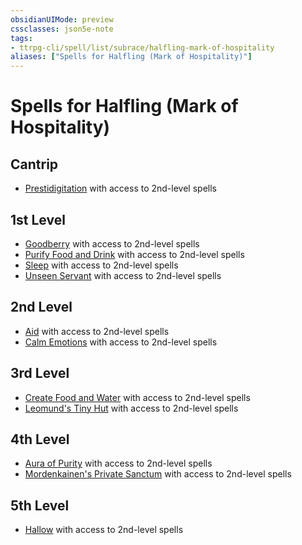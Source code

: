 ```yaml
---
obsidianUIMode: preview
cssclasses: json5e-note
tags:
- ttrpg-cli/spell/list/subrace/halfling-mark-of-hospitality
aliases: ["Spells for Halfling (Mark of Hospitality)"]
---
```

# Spells for Halfling (Mark of Hospitality)

## Cantrip

- [Prestidigitation](Misc%20Files/CLI/compendium/spells/prestidigitation-xphb.md "XPHB") with access to 2nd-level spells

## 1st Level

- [Goodberry](Misc%20Files/CLI/compendium/spells/goodberry-xphb.md "XPHB") with access to 2nd-level spells
- [Purify Food and Drink](Misc%20Files/CLI/compendium/spells/purify-food-and-drink-xphb.md "XPHB") with access to 2nd-level spells
- [Sleep](Misc%20Files/CLI/compendium/spells/sleep-xphb.md "XPHB") with access to 2nd-level spells
- [Unseen Servant](Misc%20Files/CLI/compendium/spells/unseen-servant-xphb.md "XPHB") with access to 2nd-level spells

## 2nd Level

- [Aid](Misc%20Files/CLI/compendium/spells/aid-xphb.md "XPHB") with access to 2nd-level spells
- [Calm Emotions](Misc%20Files/CLI/compendium/spells/calm-emotions-xphb.md "XPHB") with access to 2nd-level spells

## 3rd Level

- [Create Food and Water](Misc%20Files/CLI/compendium/spells/create-food-and-water-xphb.md "XPHB") with access to 2nd-level spells
- [Leomund's Tiny Hut](Misc%20Files/CLI/compendium/spells/leomunds-tiny-hut-xphb.md "XPHB") with access to 2nd-level spells

## 4th Level

- [Aura of Purity](Misc%20Files/CLI/compendium/spells/aura-of-purity-xphb.md "XPHB") with access to 2nd-level spells
- [Mordenkainen's Private Sanctum](Misc%20Files/CLI/compendium/spells/mordenkainens-private-sanctum-xphb.md "XPHB") with access to 2nd-level spells

## 5th Level

- [Hallow](Misc%20Files/CLI/compendium/spells/hallow-xphb.md "XPHB") with access to 2nd-level spells
